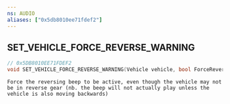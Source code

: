 ```yaml
---
ns: AUDIO
aliases: ["0x5db8010ee71fdef2"]
---
```

## SET_VEHICLE_FORCE_REVERSE_WARNING

```c
// 0x5DB8010EE71FDEF2
void SET_VEHICLE_FORCE_REVERSE_WARNING(Vehicle vehicle, bool ForceReverseWarning);
```

```
Force the reversing beep to be active, even though the vehicle may not be in reverse gear (nb. the beep will not actually play unless the vehicle is also moving backwards)
```
